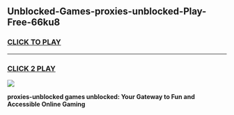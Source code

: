 
## Unblocked-Games-proxies-unblocked-Play-Free-66ku8
<h3>
<a href="https://premium76.site?title=proxies-unblocked&ref=18A1">CLICK TO PLAY</a></h3>
<hr>

<h3>
<a href="https://premium76.site?title=proxies-unblocked&ref=18A1">CLICK 2 PLAY</a>
  
</h3>

<a href="https://premium76.site?title=proxies-unblocked&ref=18A1"><img src="https://clearcache.store/games.png"></a>


**proxies-unblocked games unblocked: Your Gateway to Fun and Accessible Online Gaming**

